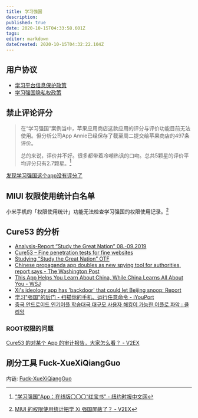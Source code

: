 ```yaml
---
title: 学习强国
description: 
published: true
date: 2020-10-15T04:33:58.601Z
tags: 
editor: markdown
dateCreated: 2020-10-15T04:32:22.104Z
---
```


## 用户协议

+ [学习平台信息保护政策](https://web.archive.org/web/20201015032431/https://h5.xuexi.cn/page/setting/ios/protection-policy.html)
+ [学习强国隐私权政策](https://web.archive.org/web/20201015032434/https://h5.xuexi.cn/page/protection-policy/index.html)

## 禁止评论评分

> 在“学习强国”案例当中，苹果应用商店这款应用的评分与评价功能目前无法使用。但分析公司App Annie已经保存了截至周二提交给苹果商店的497条评价。
>
> 总的来说，评价并不好。很多都带着冷嘲热讽的口吻。总共5颗星的评价平均评分只有2.7颗星。[^20190215]

[^20190215]: [“学习强国”App：在线版〇〇〇“红宝书” - 纽约时报中文网](https://web.archive.org/web/20190215133906/https://cn.nytimes.com/technology/20190215/china-communist-app/)

[发现学习强国这个app没有评分了](https://web.archive.org/web/20201015042753/https://www.douban.com/group/topic/132814272/)

## MIUI 权限使用统计白名单

小米手机的「权限使用统计」功能无法检查学习强国的权限使用记录。[^748635]

[^748635]: [MIUI 的权限使用统计把学 Xi 强国屏蔽了？ - V2EX](https://web.archive.org/web/20210326235940/https://v2ex.com/t/748635)

## Cure53 的分析

+ [Analysis-Report “Study the Great Nation” 08.-09.2019](https://web.archive.org/web/20200918043709/https://cure53.de/analysis_report_sgn.pdf)
+ [Cure53 – Fine penetration tests for fine websites](https://web.archive.org/web/20201015030403/https://cure53.de/#study-the-great-nation-faq)
+ [Studying “Study the Great Nation” OTF](https://web.archive.org/web/20200820180026/https://www.opentech.fund/news/studying-study-the-great-nation/)
+ [Chinese propaganda app doubles as new spying tool for authorities, report says - The Washington Post](https://web.archive.org/web/20200807011214if_/https://www.washingtonpost.com/world/asia_pacific/chinese-app-on-xis-ideology-allows-data-access-to-100-million-users-phones-report-says/2019/10/11/2d53bbae-eb4d-11e9-bafb-da248f8d5734_story.html)
+ [This App Helps You Learn About China, While China Learns All About You - WSJ](https://web.archive.org/web/20200919151658/https://www.wsj.com/articles/china-broadens-data-collection-through-propaganda-app-and-translation-service-11571058689)
+ [Xi's ideology app has 'backdoor' that could let Beijing snoop: Report](https://web.archive.org/web/20200401220822/https://www.cnbc.com/2019/10/14/china-xi-jinping-ideology-app-has-backdoor-that-could-let-beijing-snoop-on-users-report.html)
+ [学习"强国"的后门 - 扫描你的手机、运行任意命令 - iYouPort](https://web.archive.org/web/20200804060551/https://www.iyouport.org/学习强国的后门-扫描你的手机、运行任意命令/)
+ [중국 안드로이드 인기어플 학습대국 대규모 사용자 해킹이 가능한 어플로 파악 : 클리앙](https://web.archive.org/web/20201015043235/https://www.clien.net/service/board/news/14159989)

### ROOT权限的问题

[Cure53 的对某个 App 的审计报告，大家怎么看？ - V2EX](https://web.archive.org/web/20201012124248/https://www.v2ex.com/t/608880)

## 刷分工具 Fuck-XueXiQiangGuo

内链: [Fuck-XueXiQiangGuo](../anti-censorship/Fuck-XueXiQiangGuo.md)
